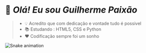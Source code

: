 <h1>👋 <i>Olá! Eu sou Guilherme Paixão</i></h1>

> - 💡 Acredito que com dedicação e vontade tudo é possivel
> - 📚 Estudando : HTML5, CSS e Python
> - ❤️ Codificação sempre foi um sonho


![Snake animation](https://github.com/ogpaixao/ogpaixao/blob/output/github-contribution-grid-snake.svg)
